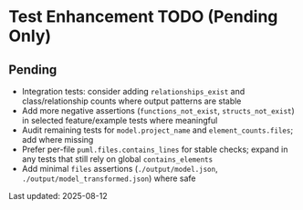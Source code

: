 # Test Enhancement TODO (Pending Only)

## Pending
- Integration tests: consider adding `relationships_exist` and class/relationship counts where output patterns are stable
- Add more negative assertions (`functions_not_exist`, `structs_not_exist`) in selected feature/example tests where meaningful
- Audit remaining tests for `model.project_name` and `element_counts.files`; add where missing
- Prefer per-file `puml.files.contains_lines` for stable checks; expand in any tests that still rely on global `contains_elements`
- Add minimal `files` assertions (`./output/model.json`, `./output/model_transformed.json`) where safe

Last updated: 2025-08-12